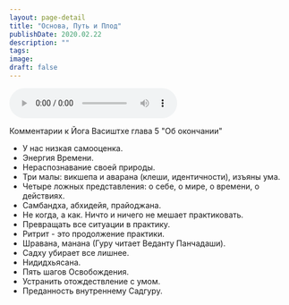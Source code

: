```yaml
---
layout: page-detail
title: "Основа, Путь и Плод"
publishDate: 2020.02.22
description: ""
tags:
image:
draft: false
---
```


<audio title="2020.02.22 - Основа, Путь и Плод.mp3" src="/upload/iblock/8b8/8b89b695c51425ff88c914b3ade73342.mp3" controls=""></audio>

 Комментарии к Йога Васиштхе глава 5 "Об окончании"  
  
* У нас низкая самооценка.
* Энергия Времени.
* Нераспознавание своей природы.
* Три малы: викшепа и аварана (клеши, идентичности), изъяны ума.
* Четыре ложных представления: о себе, о мире, о времени, о действиях.
* Самбандха, абхидейя, прайоджана.
* Не когда, а как. Ничто и ничего не мешает практиковать.
* Превращать все ситуации в практику.
* Ритрит - это продолжение практики.
* Шравана, манана (Гуру читает Веданту Панчадаши).
* Садху убирает все лишнее.
* Нидидхьясана.
* Пять шагов Освобождения.
* Устранить отождествление с умом.
* Преданность внутреннему Cадгуру.

  
